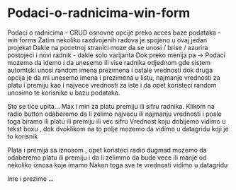 # Podaci-o-radnicima-win-form
Podaci o radnicima - CRUD osnovne opcije  preko acces baze podataka - win forms 
Zatim nekoliko razdvojenih radova je spojeno u ovaj jedan projekat
Dakle na pocetnoj stranici moze da se unosi / brise / azurira  postojeci i novi radnik - dakle solo varijanta 
Dok preko menija pa -> Podaci  mozemo da idemo i da unesemo ili vise radnika odjednom gde sistem automtski unosi random imena prezimena i ostale vrednosti 
dok druga opcija je da mi unesemo imena i prezimena u listu, najmanje vrednosti za platu i premiju kao i najvece vrednosti za iste i da opet koristeci random unosimo 
te korisnike u bazu podataka.

Sto se tice  upita...
Max i min za platu premiju ili sifru radnika. Klikom na radio button odaberemo da li zelimo najvecu ili najmanju vrednosti i posle toga biramo ili platu ili premiju ili vec sifru 
Vrednost koju dobijemo vidimo u tekst boxu , dok dvoklikom na to polje mozemo da vidimo u datagridu koji je to korisnik

Plata i premija sa iznosom , opet koristeci radio dugmad mozemo da odaberemo platu ili premiju i da li zelimmo da bude vece ili manje od nekoliko iznosa koje imamo 
Nakon toga sve te vrednosti vidimo u datagridu 

Ime i prezime ...
